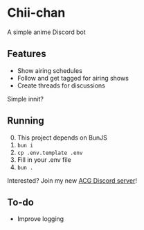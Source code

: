 # Chii-chan

A simple anime Discord bot

## Features

- Show airing schedules
- Follow and get tagged for airing shows
- Create threads for discussions

Simple innit?

## Running

0. This project depends on BunJS
1. `bun i`
2. `cp .env.template .env`
3. Fill in your .env file
4. `bun .`

Interested? Join my new [ACG Discord server](https://www.lipsum.com/)!

## To-do

- Improve logging
